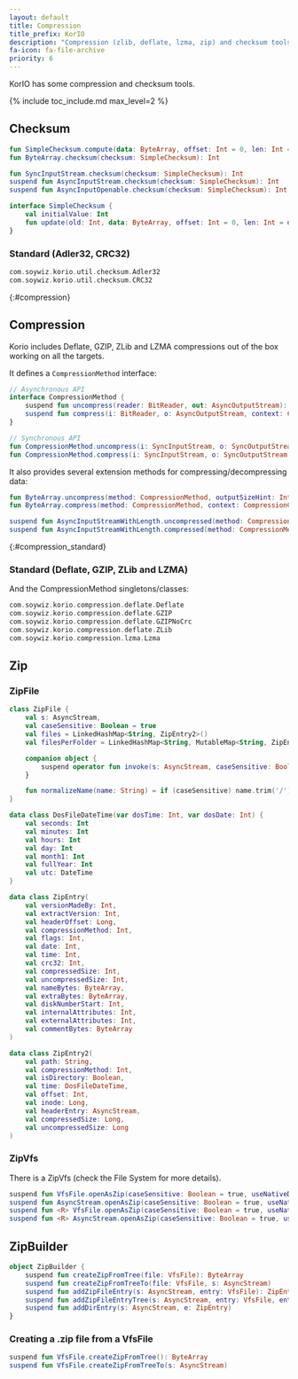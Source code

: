 ```yaml
---
layout: default
title: Compression
title_prefix: KorIO
description: "Compression (zlib, deflate, lzma, zip) and checksum tools (adler32, crc32)"
fa-icon: fa-file-archive
priority: 6
---
```


KorIO has some compression and checksum tools.

{% include toc_include.md max_level=2 %}


## Checksum

```kotlin
fun SimpleChecksum.compute(data: ByteArray, offset: Int = 0, len: Int = data.size - offset): Int
fun ByteArray.checksum(checksum: SimpleChecksum): Int

fun SyncInputStream.checksum(checksum: SimpleChecksum): Int
suspend fun AsyncInputStream.checksum(checksum: SimpleChecksum): Int
suspend fun AsyncInputOpenable.checksum(checksum: SimpleChecksum): Int

interface SimpleChecksum {
	val initialValue: Int
	fun update(old: Int, data: ByteArray, offset: Int = 0, len: Int = data.size - offset): Int
}
```

### Standard (Adler32, CRC32)

```kotlin
com.soywiz.korio.util.checksum.Adler32
com.soywiz.korio.util.checksum.CRC32
```


{:#compression}
## Compression

Korio includes Deflate, GZIP, ZLib and LZMA compressions out of the box working on all the targets.

It defines a `CompressionMethod` interface:

```kotlin
// Asynchronous API
interface CompressionMethod {
    suspend fun uncompress(reader: BitReader, out: AsyncOutputStream): Unit
    suspend fun compress(i: BitReader, o: AsyncOutputStream, context: CompressionContext): Unit
}

// Synchronous API
fun CompressionMethod.uncompress(i: SyncInputStream, o: SyncOutputStream)
fun CompressionMethod.compress(i: SyncInputStream, o: SyncOutputStream, context: CompressionContext)
```

It also provides several extension methods for compressing/decompressing data:

```kotlin
fun ByteArray.uncompress(method: CompressionMethod, outputSizeHint: Int): ByteArray
fun ByteArray.compress(method: CompressionMethod, context: CompressionContext, outputSizeHint: Int): ByteArray

suspend fun AsyncInputStreamWithLength.uncompressed(method: CompressionMethod): AsyncInputStream
suspend fun AsyncInputStreamWithLength.compressed(method: CompressionMethod, context: CompressionContext): AsyncInputStream
```

{:#compression_standard}
### Standard (Deflate, GZIP, ZLib and LZMA)

And the CompressionMethod singletons/classes:

```kotlin
com.soywiz.korio.compression.deflate.Deflate
com.soywiz.korio.compression.deflate.GZIP
com.soywiz.korio.compression.deflate.GZIPNoCrc
com.soywiz.korio.compression.deflate.ZLib
com.soywiz.korio.compression.lzma.Lzma
```

## Zip

### ZipFile

```kotlin
class ZipFile {
    val s: AsyncStream,
    val caseSensitive: Boolean = true
    val files = LinkedHashMap<String, ZipEntry2>()
    val filesPerFolder = LinkedHashMap<String, MutableMap<String, ZipEntry2>>()

    companion object {
        suspend operator fun invoke(s: AsyncStream, caseSensitive: Boolean = true): ZipFile
    }

    fun normalizeName(name: String) = if (caseSensitive) name.trim('/') else name.trim('/').toLowerCase()
}

data class DosFileDateTime(var dosTime: Int, var dosDate: Int) {
    val seconds: Int
    val minutes: Int
    val hours: Int
    val day: Int
    val month1: Int
    val fullYear: Int
    val utc: DateTime
}

data class ZipEntry(
    val versionMadeBy: Int,
    val extractVersion: Int,
    val headerOffset: Long,
    val compressionMethod: Int,
    val flags: Int,
    val date: Int,
    val time: Int,
    val crc32: Int,
    val compressedSize: Int,
    val uncompressedSize: Int,
    val nameBytes: ByteArray,
    val extraBytes: ByteArray,
    val diskNumberStart: Int,
    val internalAttributes: Int,
    val externalAttributes: Int,
    val commentBytes: ByteArray
)

data class ZipEntry2(
    val path: String,
    val compressionMethod: Int,
    val isDirectory: Boolean,
    val time: DosFileDateTime,
    val offset: Int,
    val inode: Long,
    val headerEntry: AsyncStream,
    val compressedSize: Long,
    val uncompressedSize: Long
)
```

### ZipVfs

There is a ZipVfs (check the File System for more details).

```kotlin
suspend fun VfsFile.openAsZip(caseSensitive: Boolean = true, useNativeDecompression: Boolean = true): VfsFile
suspend fun AsyncStream.openAsZip(caseSensitive: Boolean = true, useNativeDecompression: Boolean = true): VfsFile
suspend fun <R> VfsFile.openAsZip(caseSensitive: Boolean = true, useNativeDecompression: Boolean = true, callback: suspend (VfsFile) -> R): R
suspend fun <R> AsyncStream.openAsZip(caseSensitive: Boolean = true, useNativeDecompression: Boolean = true, callback: suspend (VfsFile) -> R): R
```

## ZipBuilder

```kotlin
object ZipBuilder {
	suspend fun createZipFromTree(file: VfsFile): ByteArray
	suspend fun createZipFromTreeTo(file: VfsFile, s: AsyncStream)
	suspend fun addZipFileEntry(s: AsyncStream, entry: VfsFile): ZipEntry
	suspend fun addZipFileEntryTree(s: AsyncStream, entry: VfsFile, entries: MutableList<ZipEntry>)
	suspend fun addDirEntry(s: AsyncStream, e: ZipEntry)
}
```

### Creating a .zip file from a VfsFile

```kotlin
suspend fun VfsFile.createZipFromTree(): ByteArray
suspend fun VfsFile.createZipFromTreeTo(s: AsyncStream)
```
